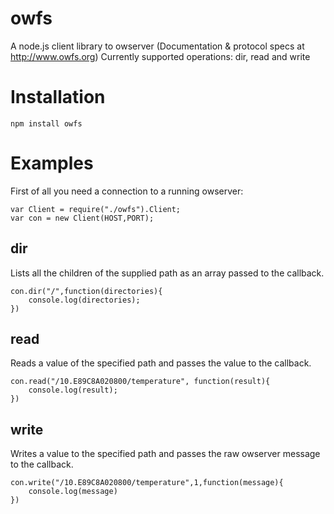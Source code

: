 owfs
====

A node.js client library to owserver (Documentation & protocol specs at http://www.owfs.org)
Currently supported operations: dir, read and write

Installation
============
	npm install owfs

Examples
========

First of all you need a connection to a running owserver:

	var Client = require("./owfs").Client;
	var con = new Client(HOST,PORT);

dir
---
Lists all the children of the supplied path as an array passed to the callback.

	con.dir("/",function(directories){
		console.log(directories);
	})

read
----
Reads a value of the specified path and passes the value to the callback.

	con.read("/10.E89C8A020800/temperature", function(result){
		console.log(result);
	})

write
-----
Writes a value to the specified path and passes the raw owserver message to the callback.

	con.write("/10.E89C8A020800/temperature",1,function(message){
		console.log(message)
	})